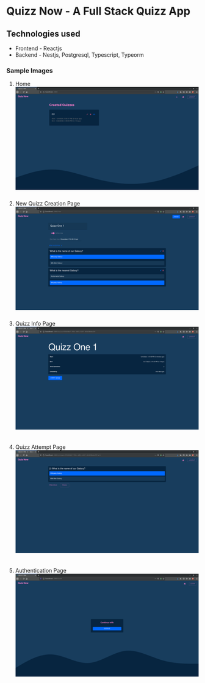 # Quizz Now - A Full Stack Quizz App

## Technologies used

- Frontend - Reactjs
- Backend - Nestjs, Postgresql, Typescript, Typeorm

### Sample Images

1. Home
   <img src="./'sampleimages'/../sample%20images/home.png" style="margin-bottom:10px;">
2. New Quizz Creation Page
   <img src="./sample%20images/new_quizz.png" style="margin-bottom:10px;">

3. Quizz Info Page
   <img src="./sample%20images/quiz_info.png" style="margin-bottom:20px;">

4. Quizz Attempt Page
   <img src="./sample%20images/question_attempt.png" style="margin-bottom:20px;">

5. Authentication Page
   <img src="./sample%20images/auth.png" style="margin-bottom:20px;">